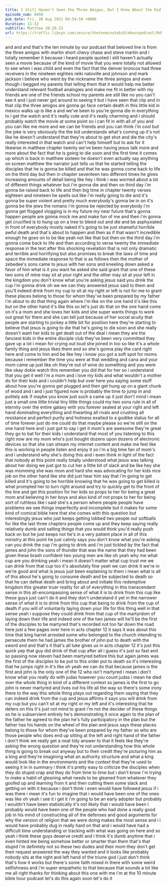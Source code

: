 ```yaml
---
title: I Still Haven't Seen the Three Amigos, But I Know About the Kid Asking About the Watch
episode_num: 0450
pub_date: Fri, 20 Aug 2021 04:54:50 +0000
duration: 11:32
subtitle: Matthew 20:20-23
url: https://traffic.libsyn.com/secure/thetenminutebiblehourpodcast/0450_-_I_Still_Havent_Seen_the_Three_Amigos_But_I_Know_About_the_Kid_Asking_About_the_Watch.mp3
---
```


 and and and that's the ten minute by our podcast that beloved line is from the three amigos with martin short chevy chase and steve martin and i totally remember it because i heard people quoted i still haven't actually seen a movie because of the kind of movie that you were totally not allowed to see when i was child and even the fact that the denver broncos had three receivers in the nineteen eighties reiki natoville and johnson and mark jackson i believe who went by the nickname the three amigos and even though i begged my parents that telling them that it would help me better understand relevant football analogies and make me fit in better with my friends are one of the friends school my parents are still like no you can't see it and i just never got around to seeing it but i have seen that clip and in that clip the three amigos are gonna go face certain death in this little kid in mexico walks up is like a and we've been to you're gonna die in everything to i get the watch and it's really cute and it's really charming and i should probably watch the movie at some point so i can fit in with all of you and you can like me more and we can be friends and you can think i'm cool but the joke is very obviously the the kid understands what's coming up it's not like he doesn't understand that they're about to get shot and die the city's really interested in that watch and can't help himself but to ask for it likewise in matthew chapter twenty we've been having jesus talk more and more about the fact that he is going to die soon and the first time it comes up which is back in matthew sixteen he doesn't even actually say anything on screen matthew the narrator just tells us that he started telling the disciples that he is gonna be killed and that he was gonna come back to life on the third day but then in chapter seventeen two different times he gives increasing amounts of detail being like hey i think i was worried about a lot of different things whatever but i'm gonna die and then on third day i'm gonna be raised back to life and then big time in chapter twenty verses eighteen and nineteen he spells out like i'm really going to die and it's gonna be super violent and pretty much everybody's gonna be in on it's gonna be the jews the romans i'm gonna be rejected by everybody i'm gonna get flogged vlogging is in my future my near future that's gonna happen people are gonna mock me and make fun of me and then i'm gonna get crucified is to hung up on a tree to bleed out and die and be asphyxiated in front of everybody mostly naked it's going to be just shameful horrible awful death and that's about to happen and then as if that wasn't incredible enough he goes on to be like yeah not like that but then on the third day i'm gonna come back to life and then according to verse twenty the immediate response in the text after this shocking revelation that is not only dramatic and terrible and horrifying but also promises to break the laws of time and space the immediate response to that is as follows then the mother of zebedee's sons came to jesus with her sons and kneeling down asked a favor of him what is it you want he asked she said grant that one of these two sons of mine may sit at your right and the other may sit at your left in the kingdom you don't know what you're asking jesus said you drink the cup i'm gonna drink oh we we can they answered jesus said to them and you'll indeed drink from my cup to sit at my right or left is not for me to grant these places belong to those for whom they've been prepared by my father i'm about to do that thing again where i'm like on the one hand it's like this but on the other hand it's like this so let's just do that on the one hand come on it's a mom and she loves her kids and she super wants things to work out great for them and she can tell just because of her social acuity that people are starting to jockey a little bit for position here they're starting to believe that jesus is going to die that he's going to die soon and she really doesn't want her kids to get dealt out of the deal i mean they are the fanciest kids in the entire disciple club they've been very committed they gave up a lot i mean for crying out loud she joined in too so like it's a whole family thing and jesus likes them and so she's gonna play the card right here and come to him and be like hey i know you got a soft spot for moms because i remember the time you were at that wedding and cana and your mom came up just like oh they're out of wine do something and you were like okay dokie watch this remember you did that for her so i understand that you get it well i'm a mom and i love my kids and what wouldn't a mother do for their kids and i couldn't help but over here you saying some stuff about how you're gonna get plugged and then get hung up on a giant chunk of wood and i and i just figured now is probably the time to jump in and politely ask if maybe you know just such a came up it just don't mind i mean just a small one little trivial tiny little things could my two sons rule in all of eternity over the entire galaxy with you forever seated at your right and left hand dominating everything and thwarting all rivals and crushing all resistance and perfect purity and holiness exalted to a godlike status for all of time forever just do me could do that maybe please so we're still on the one hand here and i just got to say i get it mom's are awesome they're great they go to bat for their kids i understand that most of you listening to this right now are my mom who's just bought dozens upon dozens of electronic devices so that she can stream my internet content and make me feel like this is working in people listen and enjoy it so i'm a big time fan of mom's and i understand why she's doing this and i even think in light of the fact that nobody at this point really totally understood what jesus was talking about her doing we just got to cut her a little bit of slack and be like hey she was momming she was mom and hard she was advocating for her kids nice job on the other hand like she did just hear him say that i'm going to get killed and it's going to be horrible knowing that he was going to get killed is what prompted her to turn right around and try to quickly get to the front of the line and get this position for her kids so props to her for being a great mom and believing in her boys and also kind of not props to her for being sort of ruthless like i said she's a person where people people have problems we see things imperfectly and incomplete but it makes for some kind of comical bible here that she comes with this question but interestingly jesus who just keeps getting lobbed two people out softballs for like the last three chapters people come up and they keep saying really relatively dumb and salting things that you would think you'd really push back on but he just keeps not he's in a very patient place in all of this ministry at this point he just calmly says you don't know what you're asking can you drink the cup i'm going to drink and i'm just tickled by the fact that james and john the sons of thunder that was the name that they had been given these brash confident two young men are like oh yeah why me what cup are you drinking yeah i mean it doesn't matter what cup trust me we can drink from that cup too it's absolutely fine yeah we can drink it we're in we're good and what is jesus just been explaining to them i mean what is all of this about he's going to consume death and be subjected to death so that he can defeat death and bring about and initiate this redemptive kingdom this greater truer reality for all of everything in this transcendent sense in this all-encompassing sense of what it is to drink from this cup like these guys just can't do it and they don't understand it yet in the narrower sense of what it is to drink from this cup that being to drink from the cup of death if you will of voluntarily laying down your life for this thing well in that sense yeah i suppose they could drink from that cup of the martyrdom of laying down their life and indeed one of the two james will he'll be the first of the disciples to be martyred that's recorded not too far down the road here just a few pages over here in acts chapter 12 it says it was about this time that king harret arrested some who belonged to the church intending to persecute them he had james the brother of john put to death with the sword and and that's it that's all luke gives us in acts chapter 12 it's just this quick yep that guy did drink of that cup after all i guess it's just so fast and so passing now steven had been martyred before this but again james was the first of the disciples to be put to this order put to death so it's interesting that he jumps right in it's like oh yeah we can do that because james is the first and john is the only one of the 12 who isn't martyred i mean i don't know what you really do with judas however you count judas i mean he died over the whole thing in kind of a different context so james is the first to go john is never martyred and lives out his life all the way so there's some irony there to the way this whole thing plays out regarding them saying that they can indeed drink from the cup and jesus affirms it says you will drink from my cup but you can't sit at my right or my left and it's interesting that he defers on this it's just not mind to grant i'm not the decider of these things so he is subservient entirely he's demonstrating it once again to the plan of the father he agreed to the plan he's fully participatory in the plan but the father has his hands on the wheel of the plan and jesus says these places belong to those for whom they've been prepared by my father so who are those people who does end up sitting at the left and right hand of the father i don't think we really get a neat tidy answer to that it feels like they're asking the wrong question and they're not understanding how this whole thing is going to break out anyway but to their credit they're picturing him as a king and they're imagining what an authority structure and what a king would look like in the environments and the context that they're used to seeing it in in summary i think it's pretty easy to criticize the disciples when they do stupid crap and they do from time to time but i don't know i'm trying to make a habit of gleaning what needs to be gleaned from whatever they goofed up and learning from it and then cutting them some slack and getting on with it because i don't think i even would have followed jesus if i was there i mean it's fun to imagine that i would have been one of the ones was like oh yeah i see it i get it i'm going to be an early adopter but probably i wouldn't have been statistically it's not likely that i would have been i probably would have been one of the people who had done a really good job in his mind of constructing all of the defenses and good arguments for why the version of religion that we were doing makes the most sense and i i would have probably dug in really hard on that and i would have had a difficult time understanding or tracking with what was going on here and so yeah i think these guys deserve credit and i think it's dumb anytime that i even hinted me being somehow better or smarter than them that's that stupid i'm definitely not so these two dudes and their mom they don't get their request answered the way they wanted and it looks like probably nobody sits at the right and left hand of the triune god i just don't think that's how it works but there's some faith mixed in there with some weird selfishness and i'm super empathetic to that because that sounds a lot like me all right thanks for thinking about this one with me i'm at the 10 minute bible hour podcast let's do this again soon let's do it